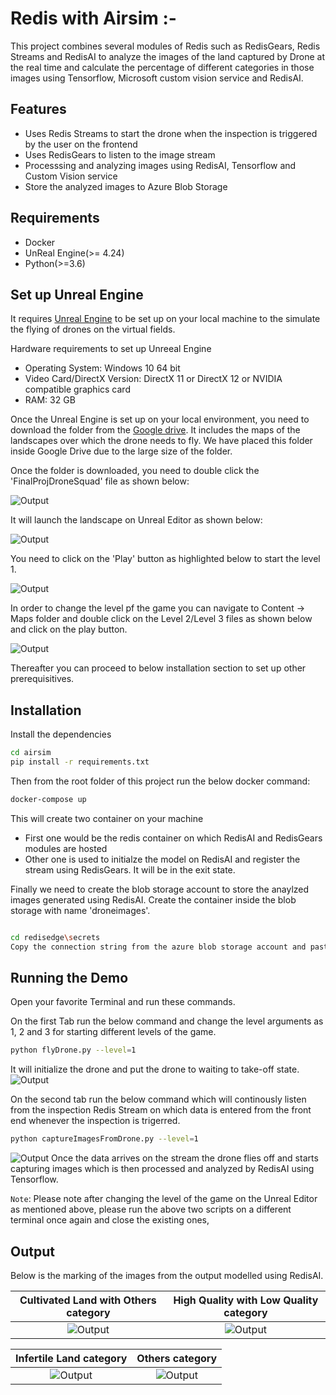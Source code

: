 # Redis with Airsim :-

This project combines several modules of Redis such as RedisGears, Redis Streams and RedisAI to analyze the images of the land captured by Drone at the real time and calculate the percentage of different categories in those images using Tensorflow, Microsoft custom vision service and RedisAI.

## Features

- Uses Redis Streams to start the drone when the inspection is triggered by the user on the frontend
- Uses RedisGears to listen to the image stream 
- Processsing and analyzing images using RedisAI, Tensorflow and Custom Vision service
- Store the analyzed images to Azure Blob Storage

## Requirements

- Docker
- UnReal Engine(>= 4.24)
- Python(>=3.6)

## Set up Unreal Engine
It requires [Unreal Engine](https://www.unrealengine.com/en-US/download) to be set up on your local machine to the simulate the flying of drones on the virtual fields.

Hardware requirements to set up Unreeal Engine

- Operating System: Windows 10 64 bit
- Video Card/DirectX Version: DirectX 11 or DirectX 12 or NVIDIA compatible graphics card
- RAM: 32 GB

Once the Unreal Engine is set up on your local environment, you need to download the folder from the [Google drive](https://drive.google.com/drive/folders/1gQwwpgchWg-XJDJ987QLkaIBY7J48LoE?usp=sharing). It includes the maps of the landscapes over which the drone needs to fly. We have placed this folder inside Google Drive due to the large size of the folder.

Once the folder is downloaded, you need to double click the 'FinalProjDroneSquad' file as shown below:

![Output](/Redis_Airsim/images/unrealengine.png)

It will launch the landscape on Unreal Editor as shown below:

![Output](/Redis_Airsim/images/maps.png)

You need to click on the 'Play' button as highlighted below to start the level 1.

![Output](/Redis_Airsim/images/mapsplay.png)

In order to change the level pf the game you can navigate to Content -> Maps folder and double click on the Level 2/Level 3 files as shown below and click on the play button.

![Output](/Redis_Airsim/images/mapslevels.png)

Thereafter you can proceed to below installation section to set up other prerequisitives.

## Installation

Install the dependencies

```sh
cd airsim
pip install -r requirements.txt
```
Then from the root folder of this project run the below docker command:
```sh
docker-compose up
```
This will create two container on your machine

- First one would be the redis container on which RedisAI and RedisGears modules are hosted
- Other one is used to initialze the model on RedisAI and register the stream using RedisGears. It will be in the exit state.

Finally we need to create the blob storage account to store the anaylzed images generated using RedisAI. Create the container inside the blob storage with name 'droneimages'.
```sh

cd redisedge\secrets
Copy the connection string from the azure blob storage account and paste it on the 'azureblobsecret' file inside the folder.
```

## Running the Demo

Open your favorite Terminal and run these commands.

On the first Tab run the below command and change the level arguments as 1, 2 and 3 for starting different levels of the game.

```sh
python flyDrone.py --level=1
```
It will initialize the drone and put the drone to waiting to take-off state.
![Output](/Redis_Airsim/images/terminal1.png)


On the second tab run the below command which will continously listen from the inspection Redis Stream on which data is entered from the front end whenever the inspection is trigerred.
```sh
python captureImagesFromDrone.py --level=1
```
![Output](/Redis_Airsim/images/terminal2.png)
Once the data arrives on the stream the drone flies off and starts capturing images which is then processed and analyzed by RedisAI using Tensorflow.

`Note`: Please note after changing the level of the game on the Unreal Editor as mentioned above, please run the above two scripts on a different terminal once again and close the existing ones,
## Output

Below is the marking of the images from the output modelled using RedisAI.

Cultivated Land with Others category           |  High Quality with Low Quality category
:------------------------------------:|:-------------------------:
![Output](/Redis_Airsim/images/cultivated_others.jpg) | ![Output](/Redis_Airsim/images/highquality_lowquality.jpg)

Infertile Land category           |  Others category
:------------------------------------:|:-------------------------:
![Output](/Redis_Airsim/images/infertile_land.jpg) | ![Output](/Redis_Airsim/images/other.jpg)
